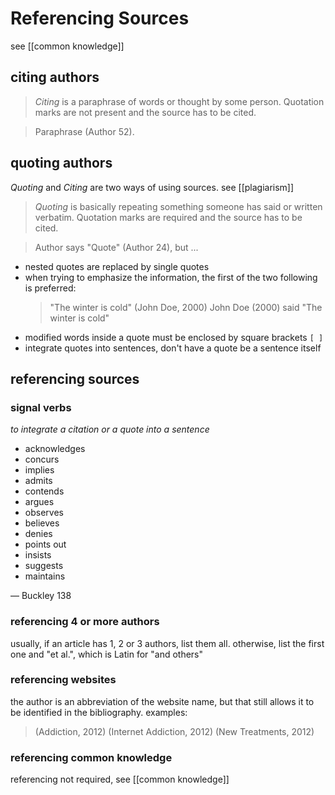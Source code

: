 # Referencing Sources

see [[common knowledge]]

## citing authors

> _Citing_ is a paraphrase of words or thought by some person. Quotation marks are not present and the source has to be cited.

> Paraphrase (Author 52).

## quoting authors

_Quoting_ and _Citing_ are two ways of using sources. see [[plagiarism]]

> _Quoting_ is basically repeating something someone has said or written verbatim. Quotation marks are required and the source has to be cited.

> Author says "Quote" (Author 24), but ...

- nested quotes are replaced by single quotes
- when trying to emphasize the information, the first of the two following is preferred:
  > "The winter is cold" (John Doe, 2000)
  > John Doe (2000) said "The winter is cold"
- modified words inside a quote must be enclosed by square brackets `[ ]`
- integrate quotes into sentences, don't have a quote be a sentence itself

## referencing sources

### signal verbs

_to integrate a citation or a quote into a sentence_

- acknowledges
- concurs
- implies
- admits
- contends
- argues
- observes
- believes
- denies
- points out
- insists
- suggests
- maintains

&mdash; Buckley 138

### referencing 4 or more authors

usually, if an article has 1, 2 or 3 authors, list them all. otherwise, list the first one and "et al.", which is Latin for "and others"

### referencing websites

the author is an abbreviation of the website name, but that still allows it to be identified in the bibliography. examples:

> (Addiction, 2012)
> (Internet Addiction, 2012)
> (New Treatments, 2012)

### referencing common knowledge

referencing not required, see [[common knowledge]]
